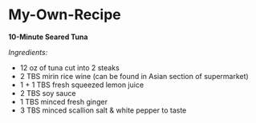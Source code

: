 # My-Own-Recipe
**10-Minute Seared Tuna**

_Ingredients:_
* 12 oz of tuna cut into 2 steaks
* 2 TBS mirin rice wine (can be found in Asian section of supermarket)
* 1 + 1 TBS fresh squeezed lemon juice
* 2 TBS soy sauce
* 1 TBS minced fresh ginger
* 3 TBS minced scallion salt & white pepper to taste

